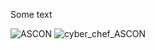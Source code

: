 Some text

![ASCON](https://github.com/CongKhaiNGUYEN/CTF/assets/61443497/3d9812c0-812d-49c6-a955-38e493c6fb03)
![cyber_chef_ASCON](https://github.com/CongKhaiNGUYEN/CTF/assets/61443497/83df2349-b616-4855-9ff4-9298dbdab5e1)
